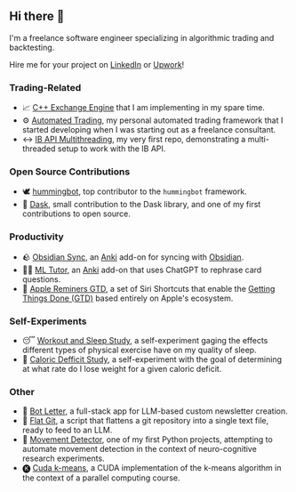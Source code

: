 ## Hi there 👋

<!--
**petioptrv/petioptrv** is a ✨ _special_ ✨ repository because its `README.md` (this file) appears on your GitHub profile.

Here are some ideas to get you started:

- 🔭 I’m currently working on ...
- 🌱 I’m currently learning ...
- 👯 I’m looking to collaborate on ...
- 🤔 I’m looking for help with ...
- 💬 Ask me about ...
- 📫 How to reach me: ...
- 😄 Pronouns: ...
- ⚡ Fun fact: ...



Only a brief mention and redirection to my Upwork profile. Otherwise, add sections and projects

– Trading section
  – Trading tools

– Open source contributions
  – Hummingbot
  – Pandas
  – Anything else?

– Productivity
  – Anki add-ons
  – Apple Shortcuts

– Other
  – Full-stack apps
  – LLM repo parsing script

– Maybe self-experiments
-->

I'm a freelance software engineer specializing in algorithmic trading and backtesting.

Hire me for your project on [LinkedIn](https://www.linkedin.com/in/petioptrv/) or [Upwork](https://www.upwork.com/freelancers/~019324119125825808)!

### Trading-Related

- 📈 [C++ Exchange Engine](https://github.com/petioptrv/cpp-exchange) that I am implementing in my spare time.
- ⚙️ [Automated Trading](https://github.com/petioptrv/automated-trading), my personal automated trading framework that I started developing when I was starting out as a freelance consultant.
- ↔️ [IB API Multithreading](https://github.com/petioptrv/ibapi_multithreading), my very first repo, demonstrating a multi-threaded setup to work with the IB API.

### Open Source Contributions

- 🕊️ [hummingbot](https://github.com/hummingbot/hummingbot), top contributor to the `hummingbot` framework.
- 🐼 [Dask](https://github.com/dask/dask/pull/5553), small contribution to the Dask library, and one of my first contributions to open source.

### Productivity

- 🪨 [Obsidian Sync](https://github.com/petioptrv/obsidian-sync), an [Anki](https://www.google.com/search?client=safari&rls=en&q=anki&ie=UTF-8&oe=UTF-8) add-on for syncing with [Obsidian](https://obsidian.md).
- 🧑‍🏫 [ML Tutor](https://github.com/petioptrv/ml-tutor), an [Anki](https://www.google.com/search?client=safari&rls=en&q=anki&ie=UTF-8&oe=UTF-8) add-on that uses ChatGPT to rephrase card questions.
- 🍎 [Apple Reminers GTD](https://github.com/petioptrv/reminders-gtd), a set of Siri Shortcuts that enable the [Getting Things Done (GTD)](https://gettingthingsdone.com/what-is-gtd/) based entirely on Apple's ecosystem.

### Self-Experiments

- 😴 [Workout and Sleep Study](https://github.com/petioptrv/workout_and_sleep_study/blob/master/workout_and_sleep_study.ipynb), a self-experiment gaging the effects different types of physical exercise have on my quality of sleep.
- 🥗 [Caloric Defficit Study](https://github.com/petioptrv/calories_restriction_experiment/blob/master/calories_restriction_experiment.ipynb), a self-experiment with the goal of determining at what rate do I lose weight for a given caloric deficit.

### Other

- 🤖 [Bot Letter](https://github.com/petioptrv/bot-letter), a full-stack app for LLM-based custom newsletter creation.
- 📄 [Flat Git](https://github.com/petioptrv/flat-git), a script that flattens a git repository into a single text file, ready to feed to an LLM.
- 🏃 [Movement Detector](https://github.com/petioptrv/movement_detector), one of my first Python projects, attempting to automate movement detection in the context of neuro-cognitive research experiments.
- 🅚 [Cuda k-means](https://github.com/petioptrv/cuda-k-means), a CUDA implementation of the k-means algorithm in the context of a parallel computing course.

